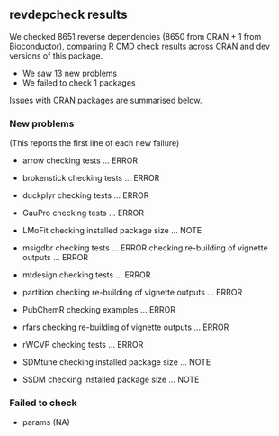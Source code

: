 ## revdepcheck results

We checked 8651 reverse dependencies (8650 from CRAN + 1 from Bioconductor), comparing R CMD check results across CRAN and dev versions of this package.

 * We saw 13 new problems
 * We failed to check 1 packages

Issues with CRAN packages are summarised below.

### New problems
(This reports the first line of each new failure)

* arrow
  checking tests ... ERROR

* brokenstick
  checking tests ... ERROR

* duckplyr
  checking tests ... ERROR

* GauPro
  checking tests ... ERROR

* LMoFit
  checking installed package size ... NOTE

* msigdbr
  checking tests ... ERROR
  checking re-building of vignette outputs ... ERROR

* mtdesign
  checking tests ... ERROR

* partition
  checking re-building of vignette outputs ... ERROR

* PubChemR
  checking examples ... ERROR

* rfars
  checking re-building of vignette outputs ... ERROR

* rWCVP
  checking tests ... ERROR

* SDMtune
  checking installed package size ... NOTE

* SSDM
  checking installed package size ... NOTE

### Failed to check

* params (NA)
